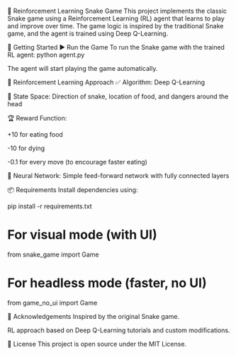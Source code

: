 🐍 Reinforcement Learning Snake Game
This project implements the classic Snake game using a Reinforcement Learning (RL) agent that learns to play and improve over time. The game logic is inspired by the traditional Snake game, and the agent is trained using Deep Q-Learning.

🚀 Getting Started
▶️ Run the Game
To run the Snake game with the trained RL agent:
python agent.py

The agent will start playing the game automatically.




🧠 Reinforcement Learning Approach
✅ Algorithm: Deep Q-Learning

🎯 State Space: Direction of snake, location of food, and dangers around the head

🏆 Reward Function:

+10 for eating food

-10 for dying

-0.1 for every move (to encourage faster eating)

🧠 Neural Network: Simple feed-forward network with fully connected layers




📦 Requirements
Install dependencies using:

pip install -r requirements.txt



# For visual mode (with UI)
from snake_game import Game

# For headless mode (faster, no UI)
from game_no_ui import Game




🙌 Acknowledgements
Inspired by the original Snake game.

RL approach based on Deep Q-Learning tutorials and custom modifications.

📄 License
This project is open source under the MIT License.